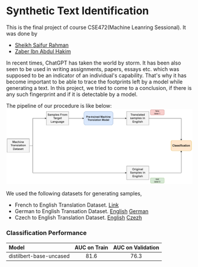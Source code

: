 # Synthetic Text Identification

This is the final project of course CSE472(Machine Leanring Sessional). It was done by
- [Sheikh Saifur Rahman](https://github.com/Srj)
- [Zaber Ibn Abdul Hakim](https://github.com/zaber666)

In recent times, ChatGPT has taken the world by storm. It has been also seen to be used in writing assignments, papers, essays etc. which was supposed to be an indicator of an individual's capability. That's why it has become important to be able to trace the footprints left by a model while generating a text. In this project, we tried to come to a conclusion, if there is any such fingerprint and if it is detectable by a model.

The pipeline of our procedure is like below:
![Approach.png](./project.png)

We used the following datasets for generating samples,
- French to English Translation Dataset. [Link](https://www.kaggle.com/datasets/dhruvildave/en-fr-translation-dataset)
- German to English Transation Dataset. [English](https://nlp.stanford.edu/projects/nmt/data/wmt14.en-de/train.en) [German](https://nlp.stanford.edu/projects/nmt/data/wmt14.en-de/train.de)
- Czech to English Translation Dataset. [English](https://nlp.stanford.edu/projects/nmt/data/wmt15.en-cs/train.en) [Czezh](https://nlp.stanford.edu/projects/nmt/data/wmt15.en-cs/train.cs)

### Classification Performance
| Model                | AUC on Train | AUC on Validation |
| :---------------------- | :--------: | :---------: | 
| distilbert-base-uncased     |    81.6    |    76.3     | 